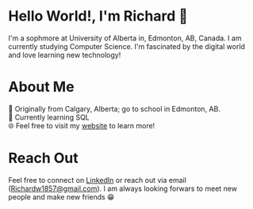 # Hello World!, I'm Richard 👋
I'm a sophmore at University of Alberta in, Edmonton, AB, Canada. I am currently studying Computer Science. I'm fascinated by the digital world and love learning new technology!
# About Me
📍 Originally from Calgary, Alberta; go to school in Edmonton, AB. <br/>
🌱 Currently learning SQL <br/>
🌐 Feel free to visit my [website](https://richardwu.netlify.app/) to learn more! <br/>
# Reach Out
Feel free to connect on [LinkedIn](https://www.linkedin.com/in/imrichardwu/) or reach out via email (Richardw1857@gmail.com). I am always  looking forwars to meet new people and make new friends 😁
